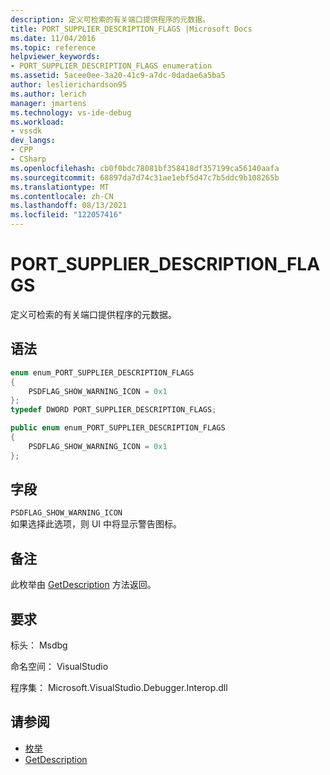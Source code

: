 ```yaml
---
description: 定义可检索的有关端口提供程序的元数据。
title: PORT_SUPPLIER_DESCRIPTION_FLAGS |Microsoft Docs
ms.date: 11/04/2016
ms.topic: reference
helpviewer_keywords:
- PORT_SUPPLIER_DESCRIPTION_FLAGS enumeration
ms.assetid: 5acee0ee-3a20-41c9-a7dc-0dadae6a5ba5
author: leslierichardson95
ms.author: lerich
manager: jmartens
ms.technology: vs-ide-debug
ms.workload:
- vssdk
dev_langs:
- CPP
- CSharp
ms.openlocfilehash: cb0f0bdc78081bf358418df357199ca56140aafa
ms.sourcegitcommit: 68897da7d74c31ae1ebf5d47c7b5ddc9b108265b
ms.translationtype: MT
ms.contentlocale: zh-CN
ms.lasthandoff: 08/13/2021
ms.locfileid: "122057416"
---
```

# <a name="port_supplier_description_flags"></a>PORT_SUPPLIER_DESCRIPTION_FLAGS

定义可检索的有关端口提供程序的元数据。

## <a name="syntax"></a>语法

```cpp
enum enum_PORT_SUPPLIER_DESCRIPTION_FLAGS
{
    PSDFLAG_SHOW_WARNING_ICON = 0x1
};
typedef DWORD PORT_SUPPLIER_DESCRIPTION_FLAGS;
```

```csharp
public enum enum_PORT_SUPPLIER_DESCRIPTION_FLAGS
{
    PSDFLAG_SHOW_WARNING_ICON = 0x1
};
```

## <a name="fields"></a>字段

`PSDFLAG_SHOW_WARNING_ICON`\
如果选择此选项，则 UI 中将显示警告图标。

## <a name="remarks"></a>备注

此枚举由 [GetDescription](../../../extensibility/debugger/reference/idebugportsupplierdescription2-getdescription.md) 方法返回。

## <a name="requirements"></a>要求

标头： Msdbg

命名空间： VisualStudio

程序集： Microsoft.VisualStudio.Debugger.Interop.dll

## <a name="see-also"></a>请参阅

- [枚举](../../../extensibility/debugger/reference/enumerations-visual-studio-debugging.md)
- [GetDescription](../../../extensibility/debugger/reference/idebugportsupplierdescription2-getdescription.md)
